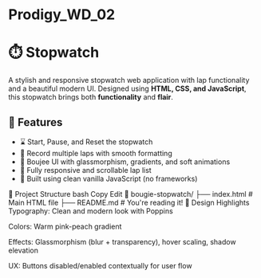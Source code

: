 # Prodigy_WD_02
# ⏱️ Stopwatch

A stylish and responsive stopwatch web application with lap functionality and a beautiful modern UI. Designed using **HTML, CSS, and JavaScript**, this stopwatch brings both **functionality** and **flair**.

## 🌟 Features

- ⌛ Start, Pause, and Reset the stopwatch
- 🏁 Record multiple laps with smooth formatting
- 🎀 Boujee UI with glassmorphism, gradients, and soft animations
- 📱 Fully responsive and scrollable lap list
- 🧠 Built using clean vanilla JavaScript (no frameworks)


📁 Project Structure
bash
Copy
Edit
📂 bougie-stopwatch/
├── index.html       # Main HTML file
├── README.md        # You're reading it!
🎨 Design Highlights
Typography: Clean and modern look with Poppins

Colors: Warm pink-peach gradient

Effects: Glassmorphism (blur + transparency), hover scaling, shadow elevation

UX: Buttons disabled/enabled contextually for user flow

